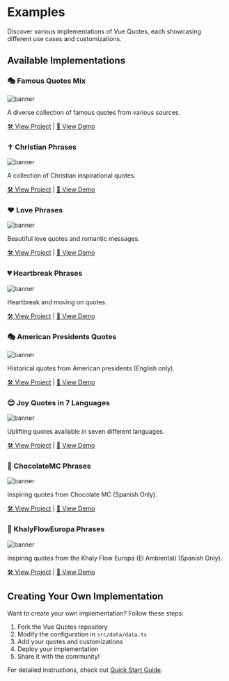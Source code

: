 # Examples

Discover various implementations of Vue Quotes, each showcasing different use cases and customizations.

## Available Implementations

### 🎭 Famous Quotes Mix

![banner](/1.png)

A diverse collection of famous quotes from various sources.  

[🛠️ View Project](https://github.com/EduardoProfe666/famous-quotes-mix) | 
[🚀 View Demo](https://github.com/EduardoProfe666/famous-quotes-mix)

### ✝️ Christian Phrases

![banner](/2.png)

A collection of Christian inspirational quotes.  

[🛠️ View Project](https://github.com/EduardoProfe666/famous-quotes-mix) | 
[🚀 View Demo](https://github.com/EduardoProfe666/famous-quotes-mix)


### ❤️ Love Phrases

![banner](/3.png)

Beautiful love quotes and romantic messages. 

[🛠️ View Project](https://github.com/EduardoProfe666/famous-quotes-mix) | 
[🚀 View Demo](https://github.com/EduardoProfe666/famous-quotes-mix)

### 💔 Heartbreak Phrases

![banner](/4.png)

Heartbreak and moving on quotes.  

[🛠️ View Project](https://github.com/EduardoProfe666/famous-quotes-mix) | 
[🚀 View Demo](https://github.com/EduardoProfe666/famous-quotes-mix)


### 🎭 American Presidents Quotes

![banner](/5.png)

Historical quotes from American presidents (English only).  

[🛠️ View Project](https://github.com/EduardoProfe666/famous-quotes-mix) | 
[🚀 View Demo](https://github.com/EduardoProfe666/famous-quotes-mix)


### 😊 Joy Quotes in 7 Languages

![banner](/6.png)

Uplifting quotes available in seven different languages.  

[🛠️ View Project](https://github.com/EduardoProfe666/famous-quotes-mix) | 
[🚀 View Demo](https://github.com/EduardoProfe666/famous-quotes-mix)


### 🍫 ChocolateMC Phrases

![banner](/7.png)

Inspiring quotes from Chocolate MC (Spanish Only).  

[🛠️ View Project](https://github.com/EduardoProfe666/famous-quotes-mix) | 
[🚀 View Demo](https://github.com/EduardoProfe666/famous-quotes-mix)


### 🤨 KhalyFlowEuropa Phrases

![banner](/8.png)

Inspiring quotes from the Khaly Flow Europa (El Ambiental) (Spanish Only).

[🛠️ View Project](https://github.com/EduardoProfe666/famous-quotes-mix) | 
[🚀 View Demo](https://github.com/EduardoProfe666/famous-quotes-mix)

## Creating Your Own Implementation

Want to create your own implementation? Follow these steps:

1. Fork the Vue Quotes repository
2. Modify the configuration in `src/data/data.ts`
3. Add your quotes and customizations
4. Deploy your implementation
5. Share it with the community!

For detailed instructions, check out [Quick Start Guide](/guide/quick-start).